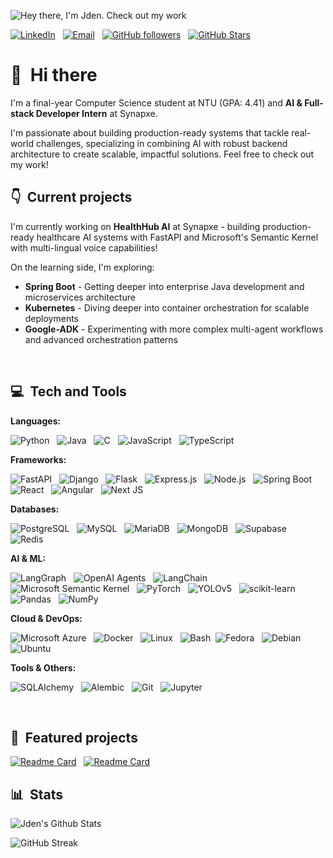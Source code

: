 <!--
**jdengoh/jdengoh** is a ✨ _special_ ✨ repository because its `README.md` (this file) appears on your GitHub profile.
-->

![Hey there, I'm Jden. Check out my work](./readme_header.gif)

[![LinkedIn](https://img.shields.io/badge/LinkedIn-0077B5?style=for-the-badge&logo=linkedin&logoColor=white)](https://linkedin.com/in/jdengoh) &nbsp; [![Email](https://img.shields.io/badge/Email-D14836?style=for-the-badge&logo=gmail&logoColor=white)](mailto:jdengoh28@gmail.com) &nbsp; [![GitHub followers](https://img.shields.io/github/followers/jdengoh?logo=GitHub&style=for-the-badge)](https://github.com/jdengoh) &nbsp; [![GitHub Stars](https://img.shields.io/github/stars/jdengoh?logo=github&style=for-the-badge)](https://github.com/jdengoh)


# 👋 &nbsp;Hi there

I'm a final-year Computer Science student at NTU (GPA: 4.41) and **AI & Full-stack Developer Intern** at Synapxe. 

I'm passionate about building production-ready systems that tackle real-world challenges, specializing in combining AI with robust backend architecture to create scalable, impactful solutions. Feel free to check out my work!
&nbsp;


## 👇 &nbsp;Current projects

I'm currently working on **HealthHub AI** at Synapxe - building production-ready healthcare AI systems with FastAPI and Microsoft's Semantic Kernel with multi-lingual voice capabilities!

On the learning side, I'm exploring:

- **Spring Boot** - Getting deeper into enterprise Java development and microservices architecture
- **Kubernetes** - Diving deeper into container orchestration for scalable deployments  
- **Google-ADK** - Experimenting with more complex multi-agent workflows and advanced orchestration patterns

&nbsp;

## 💻 &nbsp;Tech and Tools

**Languages:**

![Python](https://img.shields.io/badge/Python-3776AB?style=for-the-badge&logo=python&logoColor=white) &nbsp;
![Java](https://img.shields.io/badge/Java-ED8B00?style=for-the-badge&logo=openjdk&logoColor=white) &nbsp;
![C](https://img.shields.io/badge/C-00599C?style=for-the-badge&logo=c&logoColor=white) &nbsp;
![JavaScript](https://img.shields.io/badge/JavaScript-F7DF1E?style=for-the-badge&logo=javascript&logoColor=black) &nbsp;
![TypeScript](https://img.shields.io/badge/TypeScript-007ACC?style=for-the-badge&logo=typescript&logoColor=white) &nbsp;

**Frameworks:**

![FastAPI](https://img.shields.io/badge/FastAPI-005571?style=for-the-badge&logo=fastapi&logoColor=white) &nbsp;
![Django](https://img.shields.io/badge/Django-092E20?style=for-the-badge&logo=django&logoColor=white) &nbsp;
![Flask](https://img.shields.io/badge/Flask-000000?style=for-the-badge&logo=flask&logoColor=white) &nbsp;
![Express.js](https://img.shields.io/badge/Express.js-404D59?style=for-the-badge&logo=express&logoColor=white) &nbsp;
![Node.js](https://img.shields.io/badge/Node.js-43853D?style=for-the-badge&logo=node.js&logoColor=white) &nbsp;
![Spring Boot](https://img.shields.io/badge/Spring_Boot-6DB33F?style=for-the-badge&logo=spring&logoColor=white) &nbsp;
![React](https://img.shields.io/badge/React-20232A?style=for-the-badge&logo=react&logoColor=61DAFB) &nbsp;
![Angular](https://img.shields.io/badge/Angular-DD0031?style=for-the-badge&logo=angular&logoColor=white) &nbsp;
![Next JS](https://img.shields.io/badge/Next-black?style=for-the-badge&logo=next.js&logoColor=white)

**Databases:**

![PostgreSQL](https://img.shields.io/badge/PostgreSQL-316192?style=for-the-badge&logo=postgresql&logoColor=white) &nbsp;
![MySQL](https://img.shields.io/badge/MySQL-00000F?style=for-the-badge&logo=mysql&logoColor=white) &nbsp;
![MariaDB](https://img.shields.io/badge/MariaDB-003545?style=for-the-badge&logo=mariadb&logoColor=white) &nbsp;
![MongoDB](https://img.shields.io/badge/MongoDB-4EA94B?style=for-the-badge&logo=mongodb&logoColor=white) &nbsp;
![Supabase](https://img.shields.io/badge/Supabase-3ECF8E?style=for-the-badge&logo=supabase&logoColor=white) &nbsp;
![Redis](https://img.shields.io/badge/Redis-DC382D?style=for-the-badge&logo=redis&logoColor=white)

**AI & ML:**

![LangGraph](https://img.shields.io/badge/LangGraph-FF4785?style=for-the-badge&logo=graph&logoColor=white) &nbsp;
![OpenAI Agents](https://img.shields.io/badge/OpenAI_Agents-412991?style=for-the-badge&logo=openai&logoColor=white) &nbsp;
![LangChain](https://img.shields.io/badge/LangChain-1C3C3C?style=for-the-badge&logo=langchain&logoColor=white) &nbsp;
![Microsoft Semantic Kernel](https://img.shields.io/badge/Semantic_Kernel-0078D4?style=for-the-badge&logo=microsoft&logoColor=white) &nbsp;
![PyTorch](https://img.shields.io/badge/PyTorch-EE4C2C?style=for-the-badge&logo=pytorch&logoColor=white) &nbsp;
![YOLOv5](https://img.shields.io/badge/YOLOv5-FF6F00?style=for-the-badge&logo=yolo&logoColor=white) &nbsp;
![scikit-learn](https://img.shields.io/badge/scikit--learn-F7931E?style=for-the-badge&logo=scikit-learn&logoColor=white) &nbsp;
![Pandas](https://img.shields.io/badge/pandas-150458?style=for-the-badge&logo=pandas&logoColor=white) &nbsp;
![NumPy](https://img.shields.io/badge/numpy-013243?style=for-the-badge&logo=numpy&logoColor=white)


**Cloud & DevOps:**

![Microsoft Azure](https://img.shields.io/badge/Microsoft_Azure-0089D0?style=for-the-badge&logo=microsoft-azure&logoColor=white) &nbsp;
![Docker](https://img.shields.io/badge/Docker-2496ED?style=for-the-badge&logo=docker&logoColor=white) &nbsp;
![Linux](https://img.shields.io/badge/Linux-FCC624?style=for-the-badge&logo=linux&logoColor=black) &nbsp;
![Bash](https://img.shields.io/badge/GNU%20Bash-4EAA25?style=for-the-badge&logo=GNU%20Bash&logoColor=white)&nbsp;
![Fedora](https://img.shields.io/badge/Fedora-294172?style=for-the-badge&logo=fedora&logoColor=white) &nbsp;
![Debian](https://img.shields.io/badge/Debian-D70A53?style=for-the-badge&logo=debian&logoColor=white) &nbsp;
![Ubuntu](https://img.shields.io/badge/Ubuntu-E95420?style=for-the-badge&logo=ubuntu&logoColor=white) &nbsp;


**Tools & Others:**

![SQLAlchemy](https://img.shields.io/badge/SQLAlchemy-D71F00?style=for-the-badge&logo=sqlalchemy&logoColor=white) &nbsp;
![Alembic](https://img.shields.io/badge/Alembic-6BA81E?style=for-the-badge&logo=alembic&logoColor=white) &nbsp;
![Git](https://img.shields.io/badge/Git-F05032?style=for-the-badge&logo=git&logoColor=white) &nbsp;
![Jupyter](https://img.shields.io/badge/Jupyter-F37626.svg?&style=for-the-badge&logo=Jupyter&logoColor=white) &nbsp;

&nbsp;


## 🚀 &nbsp;Featured projects

[![Readme Card](https://github-readme-stats.vercel.app/api/pin/?username=jdengoh&repo=SingVentures&bg_color=0a0e27&title_color=64ffda&text_color=8892b0&icon_color=00d4aa)](https://github.com/jdengoh/SingVentures) &nbsp; [![Readme Card](https://github-readme-stats.vercel.app/api/pin/?username=jdengoh&repo=my-portfolio&bg_color=0a0e27&title_color=64ffda&text_color=8892b0&icon_color=00d4aa)](https://github.com/jdengoh/my-portfolio)

## 📊 &nbsp;Stats

![Jden's Github Stats](https://github-readme-stats.vercel.app/api?username=jdengoh&count_private=true&show_icons=true&bg_color=0a0e27&title_color=64ffda&text_color=8892b0&icon_color=00d4aa)

![GitHub Streak](https://github-readme-streak-stats.herokuapp.com/?user=jdengoh&theme=dark&count_private=true&bg_color=0a0e27&title_color=64ffda&text_color=8892b0&icon_color=00d4aa&ring=64ffda&fire=00d4aa)

